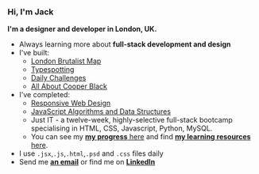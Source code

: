 ### Hi, I'm Jack 
**I'm a designer and developer in London, UK.**
- Always learning more about **full-stack development and design**
- I've built:
  - [London Brutalist Map](https://github.com/jones58/brutalist-map)
  - [Typespotting](https://github.com/jones58/typespotting)
  - [Daily Challenges](https://github.com/jones58/daily-challenges)
  - [All About Cooper Black](https://github.com/jones58/Cooper-Black-Info-Site)
- I've completed:
    - [Responsive Web Design](https://www.freecodecamp.org/certification/jones58/responsive-web-design)
    - [JavaScript Algorithms and Data Structures](https://www.freecodecamp.org/certification/jones58/javascript-algorithms-and-data-structures)
    - Just IT - a twelve-week, highly-selective full-stack bootcamp specialising in HTML, CSS, Javascript, Python, MySQL. 
    - You can see my [**my progress** here](https://progress.jackkershaw.net) and find [**my learning resources** here](https://github.com/jones58/Learning-Resources).
- I use `.jsx`,`.js`,`.html`,`.psd` and `.css` files daily
- Send me [**an email**](mailto:jkershaw986@gmail.com") or find me on [**LinkedIn**](https://www.linkedin.com/in/jackkershaw)
